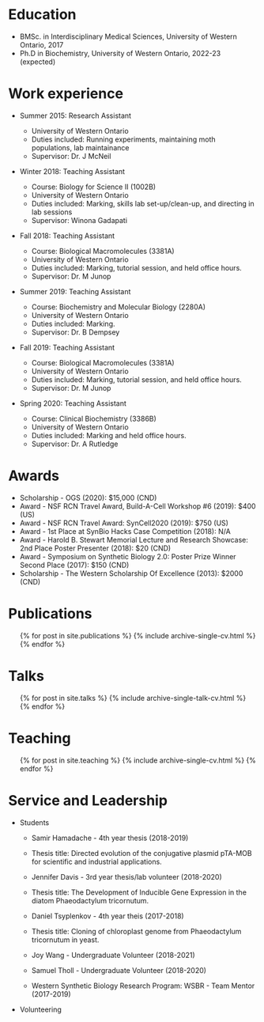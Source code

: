 Education
======
* BMSc. in Interdisciplinary Medical Sciences, University of Western Ontario, 2017
* Ph.D in Biochemistry, University of Western Ontario, 2022-23 (expected)

Work experience
======
* Summer 2015: Research Assistant
  * University of Western Ontario
  * Duties included: Running experiments, maintaining moth populations, lab maintainance
  * Supervisor: Dr. J McNeil

* Winter 2018: Teaching Assistant
  * Course: Biology for Science II (1002B)
  * University of Western Ontario
  * Duties included: Marking, skills lab set-up/clean-up, and directing in lab sessions
  * Supervisor: Winona Gadapati

* Fall 2018: Teaching Assistant
  * Course: Biological Macromolecules (3381A)
  * University of Western Ontario
  * Duties included: Marking, tutorial session, and held office hours.
  * Supervisor: Dr. M Junop

* Summer 2019: Teaching Assistant
  * Course: Biochemistry and Molecular Biology (2280A)
  * University of Western Ontario
  * Duties included: Marking. 
  * Supervisor: Dr. B Dempsey

* Fall 2019: Teaching Assistant
  * Course: Biological Macromolecules (3381A)
  * University of Western Ontario
  * Duties included: Marking, tutorial session, and held office hours.
  * Supervisor: Dr. M Junop
  
* Spring 2020: Teaching Assistant
  * Course: Clinical Biochemistry (3386B)
  * University of Western Ontario
  * Duties included: Marking and held office hours.
  * Supervisor: Dr. A Rutledge

Awards
======
* Scholarship - OGS (2020): $15,000 (CND)
* Award - NSF RCN Travel Award, Build-A-Cell Workshop #6 (2019): $400 (US)
* Award - NSF RCN Travel Award: SynCell2020 (2019): $750 (US)
* Award - 1st Place at SynBio Hacks Case Competition (2018): N/A
* Award - Harold B. Stewart Memorial Lecture and Research Showcase: 2nd Place Poster Presenter (2018): $20 (CND)
* Award - Symposium on Synthetic Biology 2.0: Poster Prize Winner Second Place (2017): $150 (CND)
* Scholarship - The Western Scholarship Of Excellence (2013): $2000 (CND)


Publications
======
  <ul>{% for post in site.publications %}
    {% include archive-single-cv.html %}
  {% endfor %}</ul>
  
Talks
======
  <ul>{% for post in site.talks %}
    {% include archive-single-talk-cv.html %}
  {% endfor %}</ul>
  
Teaching
======
  <ul>{% for post in site.teaching %}
    {% include archive-single-cv.html %}
  {% endfor %}</ul>
  
Service and Leadership
======
* Students

  * Samir Hamadache - 4th year thesis (2018-2019)
  * Thesis title: Directed evolution of the conjugative plasmid pTA-MOB for scientific and industrial applications.
 
  * Jennifer Davis - 3rd year thesis/lab volunteer (2018-2020)
  * Thesis title: The Development of Inducible Gene Expression in the diatom Phaeodactylum tricornutum.
  
  * Daniel Tsyplenkov - 4th year theis (2017-2018)
  * Thesis title: Cloning of chloroplast genome from Phaeodactylum tricornutum in yeast.
  
  * Joy Wang - Undergraduate Volunteer (2018-2021)
  
  * Samuel Tholl - Undergraduate Volunteer (2018-2020)
  
  * Western Synthetic Biology Research Program: WSBR - Team Mentor (2017-2019)
  
* Volunteering
